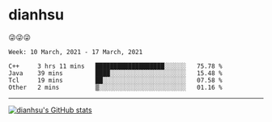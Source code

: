 
# dianhsu

:stuck_out_tongue_winking_eye::stuck_out_tongue_winking_eye::stuck_out_tongue_winking_eye:

<!--START_SECTION:waka-->
```text
Week: 10 March, 2021 - 17 March, 2021

C++     3 hrs 11 mins   ███████████████████░░░░░░   75.78 % 
Java    39 mins         ████░░░░░░░░░░░░░░░░░░░░░   15.48 % 
Tcl     19 mins         ██░░░░░░░░░░░░░░░░░░░░░░░   07.58 % 
Other   2 mins          ▒░░░░░░░░░░░░░░░░░░░░░░░░   01.16 % 
```
<!--END_SECTION:waka-->

---

[![dianhsu's GitHub stats](https://github-readme-stats.vercel.app/api?username=dianhsu)](https://github.com/anuraghazra/github-readme-stats)
